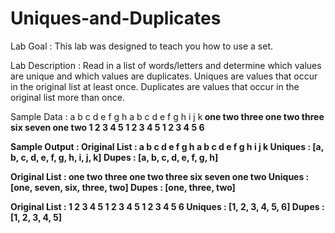 # Uniques-and-Duplicates

Lab Goal :   This lab was designed to teach you how to use a set.


Lab Description :   Read in a list of words/letters and determine which values are unique and which values are duplicates.  Uniques are values that occur in the original list at least once.  Duplicates are values that occur in the original list more than once.

	
	
Sample Data : 
a b c d e f g h a b c d e f g h i j k<b>
one two three one two three six seven one two
1 2 3 4 5 1 2 3 4 5 1 2 3 4 5 6



Sample Output :
Original List : a b c d e f g h a b c d e f g h i j k
Uniques : [a, b, c, d, e, f, g, h, i, j, k]
Dupes : [a, b, c, d, e, f, g, h]


Original List : one two three one two three six seven one two
Uniques : [one, seven, six, three, two]
Dupes : [one, three, two]


Original List : 1 2 3 4 5 1 2 3 4 5 1 2 3 4 5 6
Uniques : [1, 2, 3, 4, 5, 6]
Dupes : [1, 2, 3, 4, 5]

